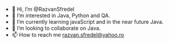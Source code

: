- 👋 Hi, I’m @RazvanSfredel
- 👀 I’m interested in Java, Python and QA.
- 🌱 I’m currently learning javaScript and in the near future Java.
- 💞️ I’m looking to collaborate on Java.
- 📫 How to reach me razvan.sfredel@yahoo.ro

<!---
RazvanSfredel/RazvanSfredel is a ✨ special ✨ repository because its `README.md` (this file) appears on your GitHub profile.
You can click the Preview link to take a look at your changes.
--->
